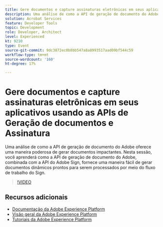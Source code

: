 ```yaml
---
title: Gere documentos e capture assinaturas eletrônicas em seus aplicativos usando as APIs de Geração de documentos e Assinatura
description: Uma análise de como a API de geração de documento do Adobe oferece uma maneira poderosa de gerar documentos impactantes. Nesta sessão, você aprenderá como a API de geração de documento do Adobe, combinada com a API do Adobe Sign, fornece uma maneira fácil de gerar documentos dinâmicos prontos para serem processados por meio do fluxo de trabalho do Sign.
solution: Acrobat Services
feature: Developer Tools
topic: Development
role: Developer, Architect
level: Experienced
kt: 9210
type: Event
source-git-commit: 9dc3872ec0b8bb547a8a8993517aad09bf544c59
workflow-type: tm+mt
source-wordcount: '160'
ht-degree: 17%

---
```


# Gere documentos e capture assinaturas eletrônicas em seus aplicativos usando as APIs de Geração de documentos e Assinatura

Uma análise de como a API de geração de documento do Adobe oferece uma maneira poderosa de gerar documentos impactantes. Nesta sessão, você aprenderá como a API de geração de documento do Adobe, combinada com a API do Adobe Sign, fornece uma maneira fácil de gerar documentos dinâmicos prontos para serem processados por meio do fluxo de trabalho do Sign.

>[!VIDEO](https://video.tv.adobe.com/v/338094/?quality=12&learn=on&hidetitle=true)

## Recursos adicionais

- [Documentação da Adobe Experience Platform](https://experienceleague.adobe.com/docs/experience-platform.html)
- [Visão geral da Adobe Experience Platform](https://experienceleague.adobe.com/docs/experience-platform/landing/home.html?lang=pt-BR)
- [Tutoriais da Adobe Experience Platform](https://experienceleague.adobe.com/docs/platform-learn/tutorials/overview.html?lang=pt-BR)
